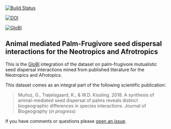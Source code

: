 [![Build Status](https://travis-ci.org/fgabriel1891/Palm-Frugivore_Interactions_Neo-Afrotropics.svg)](https://travis-ci.org/fgabriel1891/Palm-Frugivore_Interactions_Neo-Afrotropics)

[![DOI](https://zenodo.org/badge/121655873.svg)](https://zenodo.org/badge/latestdoi/121655873)

[![GloBI](http://api.globalbioticinteractions.org/interaction.svg?accordingTo=globi:fgabriel1891/Palm-Frugivore_Interactions_Neo-Afrotropics)](http://globalbioticinteractions.org/?accordingTo=globi:fgabriel1891/Palm-Frugivore_Interactions_Neo-Afrotropics) 

## Animal mediated Palm-Frugivore seed dispersal interactions for the Neotropics and Afrotropics

This is the [GloBI](http://globalbioticinteractions.org) integration of the dataset on palm-frugivore mutualistic seed dispersal interactions mined from published literature for the Neotropics and Afrotopics. 

This dataset comes as an integral part of the following scientific publication: 
 > Muñoz, G., Trøjelsgaard, K., & W.D. Kissling. 2018. A synthesis of animal-mediated seed dispersal of palms reveals distinct biogeographic differences in species interactions. Journal of Biogeography (*in progress*) 


If you have comments or questions please [open an issue](https://github.com/fgabriel1891/Palm-Frugivore_Interactions_Neo-Afrotropics/issues/new).
